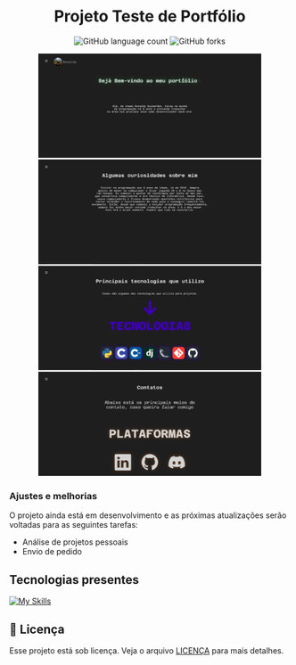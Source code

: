 <h1 align="center">Projeto Teste de Portfólio</h1>

<div align="center">
  
  ![GitHub language count](https://img.shields.io/github/languages/count/ndzinxz/portfolio?style=for-the-badge)
  ![GitHub forks](https://img.shields.io/github/forks/ndzinxz/portfolio?style=for-the-badge)

</div>

<div align="center">
  <img src="pagina-imagem.PNG" alt="Início" width="400"> <img src="sobre.PNG" alt="Sobre" width="400">
  <img src="skills.PNG" alt="Skills" width="400"> <img src="contacts.PNG" alt="Contatos" width="400">
</div>

### Ajustes e melhorias

O projeto ainda está em desenvolvimento e as próximas atualizações serão voltadas para as seguintes tarefas:

-  Análise de projetos pessoais
-  Envio de pedido

## Tecnologias presentes

[![My Skills](https://skillicons.dev/icons?i=html,css,js)](https://skillicons.dev) 

## 📝 Licença

Esse projeto está sob licença. Veja o arquivo [LICENÇA](https://github.com/ndzinxz) para mais detalhes.
